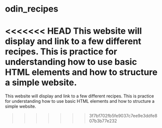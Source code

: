# odin_recipes
<<<<<<< HEAD
This website will display and link to a few different recipes. This is practice for understanding how to use basic HTML elements and how to structure a simple website.
=======
This website will display and link to a few different recipes. This is practice for understanding how to use basic HTML elements and how to structure a simple website. 
>>>>>>> 3f7bf702fb5fe9037c7ee9e3ddfe807b3b77e232
